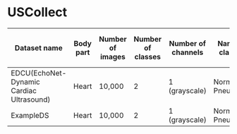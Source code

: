 # USCollect


| Dataset name | Body part | Number of images | Number of classes | Number of channels | Name of classes | Number of instances per class | Width | Height | DOI | Download URL |
|--------------|-----------|------------------|-------------------|--------------------|------------------|-------------------------------|--------|--------|-----|---------------|
| EDCU(EchoNet-Dynamic Cardiac Ultrasound)    | Heart      | 10,000           | 2                 | 1 (grayscale)      | Normal, Pneumonia| 5000 / 5000                   | 224    | 224    | [10.1234/abcd](https://doi.org/10.1234/abcd) | [Download](https://www.dropbox.com/scl/fo/m7bybibrpwhpdwvyy6434/h?rlkey=n98gkl69vf8i5m4hdjj60ib7d&dl=0) |
| ExampleDS    | Heart      | 10,000           | 2                 | 1 (grayscale)      | Normal, Pneumonia| 5000 / 5000                   | 224    | 224    | [10.1234/abcd](https://doi.org/10.1234/abcd) | [Download](https://www.dropbox.com/scl/fo/m7bybibrpwhpdwvyy6434/h?rlkey=n98gkl69vf8i5m4hdjj60ib7d&dl=0) |
